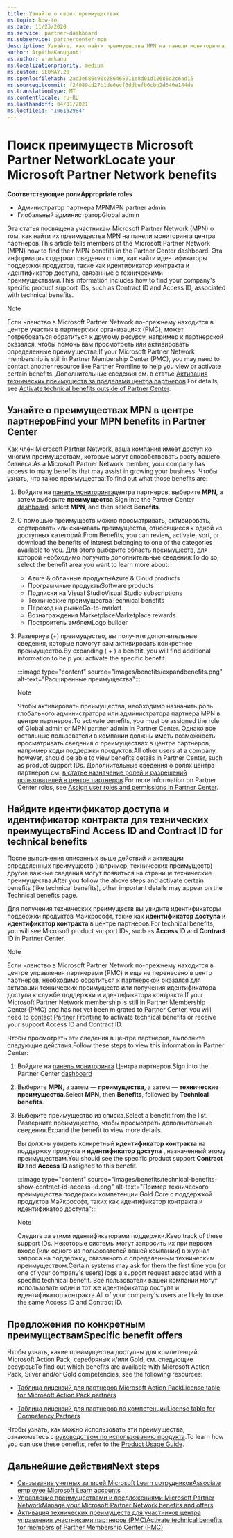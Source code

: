 ```yaml
---
title: Узнайте о своих преимуществах
ms.topic: how-to
ms.date: 11/23/2020
ms.service: partner-dashboard
ms.subservice: partnercenter-mpn
description: Узнайте, как найти преимущества MPN на панели мониторинга центра партнеров. Содержит сведения о том, как найти идентификатор доступа и идентификатор контракта для технических преимуществ.
author: ArpithaKanuganti
ms.author: v-arkanu
ms.localizationpriority: medium
ms.custom: SEOMAY.20
ms.openlocfilehash: 2ad3e686c90c286465911e8d01d12686d2c6ad15
ms.sourcegitcommit: f24089cd27b1de6ecf6ddbefb6cbb2d340e144de
ms.translationtype: MT
ms.contentlocale: ru-RU
ms.lasthandoff: 04/01/2021
ms.locfileid: "106132984"
---
```

# <a name="locate-your-microsoft-partner-network-benefits"></a><span data-ttu-id="5b910-104">Поиск преимуществ Microsoft Partner Network</span><span class="sxs-lookup"><span data-stu-id="5b910-104">Locate your Microsoft Partner Network benefits</span></span> 

<span data-ttu-id="5b910-105">**Соответствующие роли**</span><span class="sxs-lookup"><span data-stu-id="5b910-105">**Appropriate roles**</span></span>

- <span data-ttu-id="5b910-106">Администратор партнера MPN</span><span class="sxs-lookup"><span data-stu-id="5b910-106">MPN partner admin</span></span>
- <span data-ttu-id="5b910-107">Глобальный администратор</span><span class="sxs-lookup"><span data-stu-id="5b910-107">Global admin</span></span>

<span data-ttu-id="5b910-108">Эта статья посвящена участникам Microsoft Partner Network (MPN) о том, как найти их преимущества MPN на панели мониторинга центра партнеров.</span><span class="sxs-lookup"><span data-stu-id="5b910-108">This article tells members of the Microsoft Partner Network (MPN) how to find their MPN benefits in the Partner Center dashboard.</span></span> <span data-ttu-id="5b910-109">Эта информация содержит сведения о том, как найти идентификаторы поддержки продуктов, такие как идентификатор контракта и идентификатор доступа, связанные с техническими преимуществами.</span><span class="sxs-lookup"><span data-stu-id="5b910-109">This information includes how to find your company's specific product support IDs, such as Contract ID and Access ID, associated with technical benefits.</span></span>

>[!NOTE]
> <span data-ttu-id="5b910-110">Если членство в Microsoft Partner Network по-прежнему находится в центре участия в партнерских организациях (PMC), может потребоваться обратиться к другому ресурсу, например к партнерской оказался, чтобы помочь вам просмотреть или активировать определенные преимущества.</span><span class="sxs-lookup"><span data-stu-id="5b910-110">If your Microsoft Partner Network membership is still in Partner Membership Center (PMC), you may need to contact another resource like Partner Frontline to help you view or activate certain benefits.</span></span> <span data-ttu-id="5b910-111">Дополнительные сведения см. в статье [Активация технических преимуществ за пределами центра партнеров](partner-membership-center-tech-benefits-activate.md).</span><span class="sxs-lookup"><span data-stu-id="5b910-111">For details, see [Activate technical benefits outside of Partner Center](partner-membership-center-tech-benefits-activate.md).</span></span>

## <a name="find-your-mpn-benefits-in-partner-center"></a><span data-ttu-id="5b910-112">Узнайте о преимуществах MPN в центре партнеров</span><span class="sxs-lookup"><span data-stu-id="5b910-112">Find your MPN benefits in Partner Center</span></span>

<span data-ttu-id="5b910-113">Как член Microsoft Partner Network, ваша компания имеет доступ ко многим преимуществам, которые могут способствовать росту вашего бизнеса.</span><span class="sxs-lookup"><span data-stu-id="5b910-113">As a Microsoft Partner Network member, your company has access to many benefits that may assist in growing your business.</span></span> <span data-ttu-id="5b910-114">Чтобы узнать, что такое преимущества:</span><span class="sxs-lookup"><span data-stu-id="5b910-114">To find out what those benefits are:</span></span>

1. <span data-ttu-id="5b910-115">Войдите на [панель мониторинга](https://partner.microsoft.com/dashboard/home)центра партнеров, выберите **MPN**, а затем выберите **преимущества**.</span><span class="sxs-lookup"><span data-stu-id="5b910-115">Sign into the Partner Center [dashboard](https://partner.microsoft.com/dashboard/home), select **MPN**, and then select **Benefits**.</span></span>

2. <span data-ttu-id="5b910-116">С помощью преимуществ можно просматривать, активировать, сортировать или скачивать преимущества, относящиеся к одной из доступных категорий.</span><span class="sxs-lookup"><span data-stu-id="5b910-116">From Benefits, you can review, activate, sort, or download the benefits of interest belonging to one of the categories available to you.</span></span> <span data-ttu-id="5b910-117">Для этого выберите область преимуществ, для которой необходимо получить дополнительные сведения:</span><span class="sxs-lookup"><span data-stu-id="5b910-117">To do so, select the benefit area you want to learn more about:</span></span>

   - <span data-ttu-id="5b910-118">Azure & облачные продукты</span><span class="sxs-lookup"><span data-stu-id="5b910-118">Azure & Cloud products</span></span>
   - <span data-ttu-id="5b910-119">Программные продукты</span><span class="sxs-lookup"><span data-stu-id="5b910-119">Software products</span></span>
   - <span data-ttu-id="5b910-120">Подписки на Visual Studio</span><span class="sxs-lookup"><span data-stu-id="5b910-120">Visual Studio subscriptions</span></span>
   - <span data-ttu-id="5b910-121">Технические преимущества</span><span class="sxs-lookup"><span data-stu-id="5b910-121">Technical benefits</span></span>
   - <span data-ttu-id="5b910-122">Переход на рынке</span><span class="sxs-lookup"><span data-stu-id="5b910-122">Go-to-market</span></span>
   - <span data-ttu-id="5b910-123">Вознаграждения Marketplace</span><span class="sxs-lookup"><span data-stu-id="5b910-123">Marketplace rewards</span></span>
   - <span data-ttu-id="5b910-124">Построитель эмблем</span><span class="sxs-lookup"><span data-stu-id="5b910-124">Logo builder</span></span>

3. <span data-ttu-id="5b910-125">Развернув (+) преимущество, вы получите дополнительные сведения, которые помогут вам активировать конкретное преимущество.</span><span class="sxs-lookup"><span data-stu-id="5b910-125">By expanding ( + ) a benefit, you will find additional information to help you activate the specific benefit.</span></span>

   :::image type="content" source="images/benefits/expandbenefits.png" alt-text="Расширенные преимущества":::

   > [!NOTE]
   > <span data-ttu-id="5b910-127">Чтобы активировать преимущества, необходимо назначить роль глобального администратора или администратора партнера MPN в центре партнеров.</span><span class="sxs-lookup"><span data-stu-id="5b910-127">To activate benefits, you must be assigned the role of Global admin or MPN partner admin in Partner Center.</span></span> <span data-ttu-id="5b910-128">Однако все остальные пользователи в компании должны иметь возможность просматривать сведения о преимуществах в центре партнеров, например коды поддержки продуктов.</span><span class="sxs-lookup"><span data-stu-id="5b910-128">All other users at a company, however, should be able to view benefits details in Partner Center, such as product support IDs.</span></span> <span data-ttu-id="5b910-129">Дополнительные сведения о ролях центра партнеров см. [в статье назначение ролей и разрешений пользователей в центре партнеров](permissions-overview.md).</span><span class="sxs-lookup"><span data-stu-id="5b910-129">For more information on Partner Center roles, see [Assign user roles and permissions in Partner Center](permissions-overview.md).</span></span>

## <a name="find-access-id-and-contract-id-for-technical-benefits"></a><span data-ttu-id="5b910-130">Найдите идентификатор доступа и идентификатор контракта для технических преимуществ</span><span class="sxs-lookup"><span data-stu-id="5b910-130">Find Access ID and Contract ID for technical benefits</span></span>

<span data-ttu-id="5b910-131">После выполнения описанных выше действий и активации определенных преимуществ (например, технических преимуществ) другие важные сведения могут появиться на странице технические преимущества.</span><span class="sxs-lookup"><span data-stu-id="5b910-131">After you follow the above steps and activate certain benefits (like technical benefits), other important details may appear on the Technical benefits page.</span></span>

<span data-ttu-id="5b910-132">Для получения технических преимуществ вы увидите идентификаторы поддержки продуктов Майкрософт, такие как **идентификатор доступа** и **идентификатор контракта** в центре партнеров.</span><span class="sxs-lookup"><span data-stu-id="5b910-132">For technical benefits, you will see Microsoft product support IDs, such as **Access ID** and **Contract ID** in Partner Center.</span></span>

>[!NOTE]
> <span data-ttu-id="5b910-133">Если членство в Microsoft Partner Network по-прежнему находится в центре управления партнерами (PMC) и еще не перенесено в центр партнеров, необходимо обратиться к [партнерской оказался](partner-membership-center-tech-benefits-activate.md) для активации технических преимуществ или получения идентификатора доступа к службе поддержки и идентификатора контракта.</span><span class="sxs-lookup"><span data-stu-id="5b910-133">If your Microsoft Partner Network membership is still in Partner Membership Center (PMC) and has not yet been migrated to Partner Center, you will need to [contact Partner Frontline](partner-membership-center-tech-benefits-activate.md) to activate technical benefits or receive your support Access ID and Contract ID.</span></span>

 <span data-ttu-id="5b910-134">Чтобы просмотреть эти сведения в центре партнеров, выполните следующие действия.</span><span class="sxs-lookup"><span data-stu-id="5b910-134">Follow these steps to view this information in Partner Center:</span></span>

1. <span data-ttu-id="5b910-135">Войдите на [панель мониторинга](https://partner.microsoft.com/dashboard/home) Центра партнеров.</span><span class="sxs-lookup"><span data-stu-id="5b910-135">Sign into the Partner Center [dashboard](https://partner.microsoft.com/dashboard/home)</span></span>

2. <span data-ttu-id="5b910-136">Выберите **MPN**, а затем — **преимущества**, а затем — **технические преимущества**.</span><span class="sxs-lookup"><span data-stu-id="5b910-136">Select **MPN**, then **Benefits**, followed by **Technical benefits**.</span></span>

3. <span data-ttu-id="5b910-137">Выберите преимущество из списка.</span><span class="sxs-lookup"><span data-stu-id="5b910-137">Select a benefit from the list.</span></span> <span data-ttu-id="5b910-138">Разверните преимущество, чтобы просмотреть дополнительные сведения.</span><span class="sxs-lookup"><span data-stu-id="5b910-138">Expand the benefit to view more details.</span></span> 

   <span data-ttu-id="5b910-139">Вы должны увидеть конкретный **идентификатор контракта** на поддержку продукта и **идентификатор доступа** , назначенный этому преимуществам.</span><span class="sxs-lookup"><span data-stu-id="5b910-139">You should see the specific product support **Contract ID** and **Access ID** assigned to this benefit.</span></span>  

   :::image type="content" source="images/benefits/technical-benefits-show-contract-id-access-id.png" alt-text="Пример технического преимущества поддержки компетенции Gold Core с поддержкой продуктов Майкрософт, таких как идентификатор контракта и идентификатор доступа":::

   > [!NOTE]
   > <span data-ttu-id="5b910-141">Следите за этими идентификаторами поддержки.</span><span class="sxs-lookup"><span data-stu-id="5b910-141">Keep track of these support IDs.</span></span> <span data-ttu-id="5b910-142">Некоторые системы могут запросить их при первом входе (или одного из пользователей вашей компании) в журнал запроса на поддержку, связанного с определенным техническим преимуществом.</span><span class="sxs-lookup"><span data-stu-id="5b910-142">Certain systems may ask for them the first time you (or one of your company's users) logs a support request associated with a specific technical benefit.</span></span> <span data-ttu-id="5b910-143">Все пользователи вашей компании могут использовать один и тот же идентификатор доступа и идентификатор контракта.</span><span class="sxs-lookup"><span data-stu-id="5b910-143">All of your company's users are likely to use the same Access ID and Contract ID.</span></span>

## <a name="specific-benefit-offers"></a><span data-ttu-id="5b910-144">Предложения по конкретным преимуществам</span><span class="sxs-lookup"><span data-stu-id="5b910-144">Specific benefit offers</span></span>

<span data-ttu-id="5b910-145">Чтобы узнать, какие преимущества доступны для компетенций Microsoft Action Pack, серебряных и/или Gold, см. следующие ресурсы:</span><span class="sxs-lookup"><span data-stu-id="5b910-145">To find out which benefits are available with Microsoft Action Pack, Silver and/or Gold competencies, see the following resources:</span></span>

- [<span data-ttu-id="5b910-146">Таблица лицензий для партнеров Microsoft Action Pack</span><span class="sxs-lookup"><span data-stu-id="5b910-146">License table for Microsoft Action Pack partners</span></span>](https://assetsprod.microsoft.com/en-us/microsoft-action-pack-license-table.pdf)

- [<span data-ttu-id="5b910-147">Таблица лицензий для партнеров по компетенции</span><span class="sxs-lookup"><span data-stu-id="5b910-147">License table for Competency Partners</span></span>](https://assetsprod.microsoft.com/mpn-maps-software-iur-competency-license-table.docx)

<span data-ttu-id="5b910-148">Чтобы узнать, как можно использовать эти преимущества, ознакомьтесь с [руководством по использованию продукта](https://assets.microsoft.com/MPN-MAPS-Product-Usage-Guide.pdf).</span><span class="sxs-lookup"><span data-stu-id="5b910-148">To learn how you can use these benefits,  refer to the [Product Usage Guide](https://assets.microsoft.com/MPN-MAPS-Product-Usage-Guide.pdf).</span></span>

## <a name="next-steps"></a><span data-ttu-id="5b910-149">Дальнейшие действия</span><span class="sxs-lookup"><span data-stu-id="5b910-149">Next steps</span></span>

- [<span data-ttu-id="5b910-150">Связывание учетных записей Microsoft Learn сотрудников</span><span class="sxs-lookup"><span data-stu-id="5b910-150">Associate employee Microsoft Learn accounts</span></span>](ms-learn-associate.md)
- [<span data-ttu-id="5b910-151">Управление преимуществами и предложениями Microsoft Partner Network</span><span class="sxs-lookup"><span data-stu-id="5b910-151">Manage your Microsoft Partner Network benefits and offers</span></span>](manage-your-partner-network-benefits.md)
- [<span data-ttu-id="5b910-152">Активация технических преимуществ для участников центра управления участниками партнеров (PMC)</span><span class="sxs-lookup"><span data-stu-id="5b910-152">Activate technical benefits for members of Partner Membership Center (PMC)</span></span>](partner-membership-center-tech-benefits-activate.md)